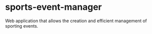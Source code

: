# sports-event-manager
Web application that allows the creation and efficient management of sporting events.
